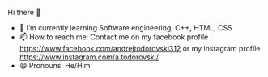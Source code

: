 Hi there 👋

- 🌱 I’m currently learning Software engineering, C++, HTML, CSS
- 📫 How to reach me: Contact me on my facebook profile https://www.facebook.com/andrejtodorovski312 or my instagram profile https://www.instagram.com/a.todorovski/
- 😄 Pronouns: He/Him
